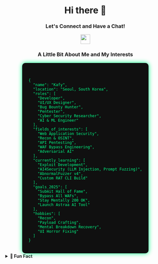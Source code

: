 <div align="center">
  <h1>Hi there 👋</h1>
  <h3>Let's Connect and Have a Chat!</h3>

  <p>
    <a href="https://t.me/acherisxx">
      <img height="30" src="https://upload.wikimedia.org/wikipedia/commons/8/82/Telegram_logo.svg" />
    </a>
  </p>

  <h3>A Little Bit About Me and My Interests</h3>
</div>

<!-- Glowing JSON Style -->
<style>
  .terminal {
    font-family: "Courier New", Courier, monospace;
    background-color: #0f0f0f;
    color: #00ff88;
    padding: 20px;
    border-radius: 10px;
    width: fit-content;
    margin: auto;
    animation: glow 1.8s infinite alternate;
    box-shadow: 0 0 15px #00ff88;
  }

  @keyframes glow {
    0% { opacity: 1; }
    50% { opacity: 0.85; }
    100% { opacity: 1; }
  }
</style>

<div class="terminal">
<pre><code>
{
  "name": "Kafy",
  "location": "Seoul, South Korea",
  "roles": [
    "Developer",
    "UI/UX Designer",
    "Bug Bounty Hunter",
    "Pentester",
    "Cyber Security Researcher",
    "AI & ML Engineer"
  ],
  "fields_of_interests": [
    "Web Application Security",
    "Recon & OSINT",
    "API Pentesting",
    "WAF Bypass Engineering",
    "Adversarial AI"
  ],
  "currently_learning": [
    "Exploit Development",
    "AI4Security (LLM Injection, Prompt Fuzzing)",
    "AbnormalFuzzer v4",
    "Custom RAT CLI Build"
  ],
  "goals_2025": [
    "Submit Hall of Fame",
    "Bypass All WAFs",
    "Stay Mentally 200 OK",
    "Launch Astraa AI Tool"
  ],
  "hobbies": [
    "Recon",
    "Payload Crafting",
    "Mental Breakdown Recovery",
    "UI Horror Fixing"
  ]
}
</code></pre>
</div>

<details>
  <summary><b>📎 Fun Fact</b></summary>
  <div align="center">
    <p><i>"Your WAF is my playground."</i></p>
  </div>
</details>
